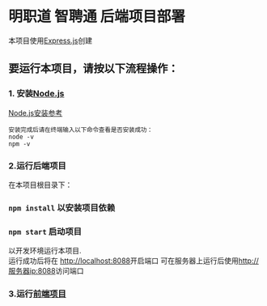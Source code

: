 # 明职道 智聘通 后端项目部署

本项目使用[Express.js](https://expressjs.com/)创建

## 要运行本项目，请按以下流程操作：

### 1. 安装[Node.js](https://nodejs.org/en)
[Node.js安装参考](https://zhuanlan.zhihu.com/p/442215189)
```
安装完成后请在终端输入以下命令查看是否安装成功：
node -v
npm -v
```

### 2.运行后端项目

在本项目根目录下：

### `npm install` 以安装项目依赖

### `npm start` 启动项目

以开发环境运行本项目.\
运行成功后将在 [http://localhost:8088](http://localhost:3000)开启端口
可在服务器上运行后使用[http://服务器ip:8088](http://服务器ip:3000)访问端口

### 3.运行[前端项目]()
